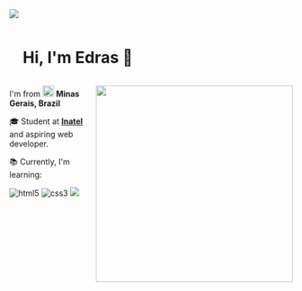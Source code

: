<body>
  <img src="https://capsule-render.vercel.app/api?type=wave&color=auto&height=300&section=header&text=capsule%20render&fontSize=90" />
  <div id="user-content-toc">
    <ul>
      <summary><h1 style="display: inline-block;">Hi, I'm Edras 👋</h1></summary>
    </ul>
  </div>
 <img align="right" src="https://static.vecteezy.com/system/resources/previews/011/153/359/original/3d-website-developer-working-on-laptop-illustration-png.png" width="350" height="350">
  <p>I'm from <img align="bottom" src="https://creazilla-store.fra1.digitaloceanspaces.com/emojis/61994/brazil-flag-emoji-clipart-xl.png" width="20" height="20">       <b>Minas Gerais, Brazil</b></p>
  <p>🎓 Student at <a href=" https://inatel.br/"> <strong>Inatel</strong></a> and aspiring web developer.</p>
  <p>📚 Currently, I'm learning:</p>
  <p> 
    <img alt="html5" src="https://img.shields.io/badge/HTML5-E34F26?style=for-the-badge&logo=html5&logoColor=white"/>
    <img alt="css3" src="https://img.shields.io/badge/CSS3-1572B6?style=for-the-badge&logo=css3&logoColor=white"/>
    <img src="https://img.shields.io/badge/javascript-F7DF1E?style=for-the-badge&logo=javascript&logoColor=black">
  </p>
</body> 
